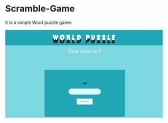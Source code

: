 # Scramble-Game

It is a simple Word puzzle game.


![alt text](https://github.com/Rounak00/Scramble-Game/blob/main/readme/sc.png)
